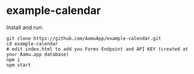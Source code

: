 # example-calendar

Install and run:

```
git clone https://github.com/AamuApp/example-calendar.git
cd example-calendar
# edit index.html to add you Forms Endpoint and API KEY (created at your Aamu.app database)
npm i
npm start
```

